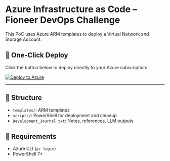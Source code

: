 # Azure Infrastructure as Code – Fioneer DevOps Challenge

This PoC uses Azure ARM templates to deploy a Virtual Network and Storage Account.

## 🚀 One-Click Deploy

Click the button below to deploy directly to your Azure subscription:

[![Deploy to Azure](https://aka.ms/deploytoazurebutton)](https://portal.azure.com/#create/Microsoft.Template/uri/https%3A%2F%2Fraw.githubusercontent.com%2Fvinoji2005%2Ffioneer-azure-iac-poc%2Fmain%2Ftemplates%2FmainTemplate.json)

---

## 📁 Structure

- `templates/`: ARM templates
- `scripts/`: PowerShell for deployment and cleanup
- `Development_Journal.txt`: Notes, references, LLM outputs

## 📌 Requirements

- Azure CLI (`az login`)
- PowerShell 7+
